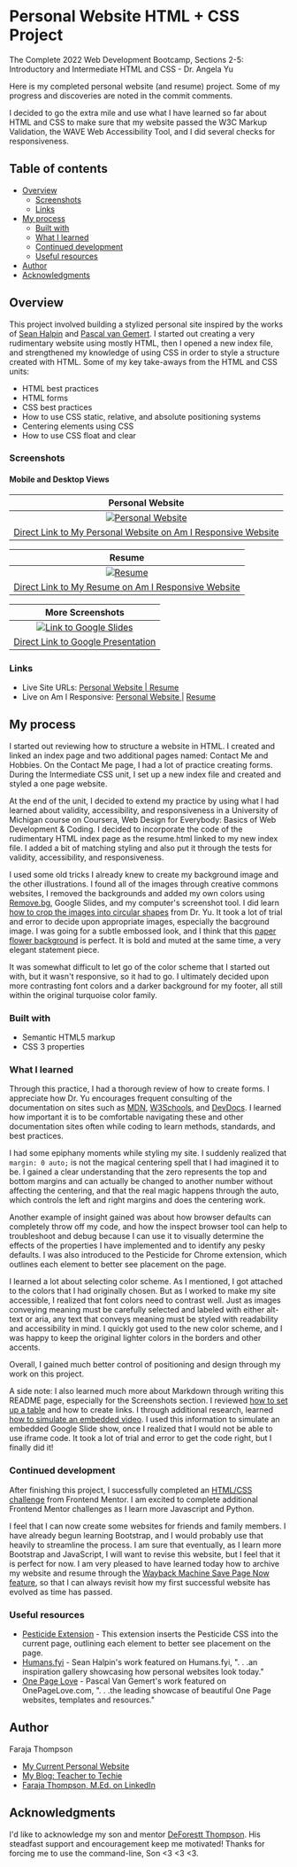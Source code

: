 # Personal Website HTML + CSS Project

The Complete 2022 Web Development Bootcamp, Sections 2-5: Introductory and Intermediate HTML and CSS - Dr. Angela Yu

Here is my completed personal website (and resume) project.  Some of my progress and discoveries are noted in the commit comments.

I decided to go the extra mile and use what I have learned so far about HTML and CSS to make sure that my website passed the W3C Markup Validation, the WAVE Web Accessibility Tool, and I did several checks for responsiveness.

## Table of contents

- [Overview](#overview)
  - [Screenshots](#screenshots)
  - [Links](#links)
- [My process](#my-process)
  - [Built with](#built-with)
  - [What I learned](#what-i-learned)
  - [Continued development](#continued-development)
  - [Useful resources](#useful-resources)
- [Author](#author)
- [Acknowledgments](#acknowledgments) 

## Overview

This project involved building a stylized personal site inspired by the works of [Sean Halpin](https://web.archive.org/web/20180819202235js_/http://seanhalpin.io/) and [Pascal van Gemert](http://www.pascalvangemert.nl/#/experiences).  I started out creating a very rudimentary website using mostly HTML, then I opened a new index file, and strengthened my knowledge of using CSS in order to style a structure created with HTML.  Some of my key take-aways from the HTML and CSS units:
- HTML best practices
- HTML forms
- CSS best practices
- How to use CSS static, relative, and absolute positioning systems
- Centering elements using CSS
- How to use CSS float and clear

### Screenshots
#### Mobile and Desktop Views

| <b>Personal Website</b> | 
|:--:|
| [![Personal Website](personal-website.png)](https://ui.dev/amiresponsive?url=https://web.archive.org/web/20220508014514/https://faraja17.github.io/my-website/) |
| [Direct Link to My Personal Website on Am I Responsive Website](https://ui.dev/amiresponsive?url=https://web.archive.org/web/20220508014514/https://faraja17.github.io/my-website/)|

| <b>Resume</b> | 
|:--:|
| [![Resume](resume.png)](https://ui.dev/amiresponsive?url=https://web.archive.org/web/20220508014819/https://faraja17.github.io/my-website/resume.html) |
| [Direct Link to My Resume on Am I Responsive Website](https://ui.dev/amiresponsive?url=https://web.archive.org/web/20220508014819/https://faraja17.github.io/my-website/resume.html)|

| <b>More Screenshots</b> | 
|:--:|
| [![Link to Google Slides](link-to-slides.png)](https://docs.google.com/presentation/d/e/2PACX-1vROkxVyUGrL-H86BwdRjp2-pR0OU4mqIA1PmLdf0vh8ypV4msyidQBM9mZgJLeFc7AsDSrrOJjhP8Oe/pub?start=false&loop=false&delayms=3000&slide=id.g1270c083a6c_0_146) |
| [Direct Link to Google Presentation](https://docs.google.com/presentation/d/e/2PACX-1vROkxVyUGrL-H86BwdRjp2-pR0OU4mqIA1PmLdf0vh8ypV4msyidQBM9mZgJLeFc7AsDSrrOJjhP8Oe/pub?start=false&loop=false&delayms=3000&slide=id.g1270c083a6c_0_146)|

### Links

- Live Site URLs: [Personal Website | ](https://web.archive.org/web/20220508014514/https://faraja17.github.io/my-website/)
                  [Resume](https://web.archive.org/web/20220508014819/https://faraja17.github.io/my-website/resume.html)
- Live on Am I Responsive: [Personal Website |](https://ui.dev/amiresponsive?url=https://web.archive.org/web/20220508014514/https://faraja17.github.io/my-website/)
                           [Resume](https://ui.dev/amiresponsive?url=https://web.archive.org/web/20220508014819/https://faraja17.github.io/my-website/resume.html)

## My process

I started out reviewing how to structure a website in HTML.  I created and linked an index page and two additional pages named: Contact Me and Hobbies.  On the Contact Me page, I had a lot of practice creating forms.  During the Intermediate CSS unit, I set up a new index file and created and styled a one page website.  

At the end of the unit, I decided to extend my practice by using what I had learned about validity, accessibility, and responsiveness in a University of Michigan course on Coursera, Web Design for Everybody: Basics of Web Development & Coding.  I decided to incorporate the code of the rudimentary HTML index page as the resume.html linked to my new index file.  I added a bit of matching styling and also put it through the tests for validity, accessibility, and responsiveness.

I used some old tricks I already knew to create my background image and the other illustrations.  I found all of the images through creative commons websites, I removed the backgrounds and added my own colors using [Remove.bg](https://remove.bg), Google Slides, and my computer's screenshot tool.  I did learn [how to crop the images into circular shapes](https://crop-circle.imageonline.co/) from Dr. Yu. It took a lot of trial and error to decide upon appropriate images, especially the bacground image.  I was going for a subtle embossed look, and I think that this [paper flower background](https://pixabay.com/illustrations/paper-flower-background-white-4794429/) is perfect.  It is bold and muted at the same time, a very elegant statement piece.  

It was somewhat difficult to let go of the color scheme that I started out with, but it wasn't responsive, so it had to go.  I ultimately decided upon more contrasting font colors and a darker background for my footer, all still within the original turquoise color family.


### Built with

- Semantic HTML5 markup
- CSS 3 properties

### What I learned

Through this practice, I had a thorough review of how to create forms.  I appreciate how Dr. Yu encourages frequent consulting of the documentation on sites such as [MDN](https://developer.mozilla.org/en-US/),  [W3Schools](https://www.w3schools.com/), and [DevDocs](https://devdocs.io/).  I learned how important it is to be comfortable navigating these and other documentation sites often while coding to learn methods, standards, and best practices.

I had some epiphany moments while styling my site.  I suddenly realized that `margin: 0 auto;` is not the magical centering spell that I had imagined it to be.  I gained a clear understanding that the zero represents the top and bottom margins and can actually be changed to another number without affecting the centering, and that the real magic happens through the auto, which controls the left and right margins and does the centering work.  

Another example of insight gained was about how browser defaults can completely throw off my code, and how the inspect browser tool can help to troubleshoot and debug because I can use it to visually determine the effects of the properties I have implemented and to identify any pesky defaults.  I was also introduced to the Pesticide for Chrome extension, which outlines each element to better see placement on the page.

I learned a lot about selecting color scheme.  As I mentioned, I got attached to the colors that I had originally chosen.  But as I worked to make my site accessible, I realized that font colors need to contrast well.  Just as images conveying meaning must be carefully selected and labeled with either alt-text or aria, any text that conveys meaning must be styled with readability and accessibility in mind.  I quickly got used to the new color scheme, and I was happy to keep the original lighter colors in the borders and other accents.

Overall, I gained much better control of positioning and design through my work on this project.

A side note: I also learned much more about Markdown through writing this README page, especially for the Screenshots section.  I reviewed [how to set up a table](https://towardsdev.com/3-ways-to-add-a-caption-to-an-image-using-markdown-f2ca30562be6) and how to create links.  I through additional research, learned [how to simulate an embedded video](https://github.com/martinsolent/video-iframe).  I used this information to simulate an embedded Google Slide show, once I realized that I would not be able to use iframe code. It took a lot of trial and error to get the code right, but I finally did it!


### Continued development

After finishing this project, I successfully completed an [HTML/CSS challenge](https://github.com/Faraja17/qr-challenge) from Frontend Mentor.  I am excited to complete additional Frontend Mentor challenges as I learn more Javascript and Python.

I feel that I can now create some websites for friends and family members.  I have already begun learning Bootstrap, and I would probably use that heavily to streamline the process.  I am sure that eventually, as I learn more Bootstrap and JavaScript, I will want to revise this website, but I feel that it is perfect for now.  I am very pleased to have learned today how to archive my website and resume through the [Wayback Machine Save Page Now feature](https://web.archive.org/), so that I can always revisit how my first successful website has evolved as time has passed.

### Useful resources

- [Pesticide Extension](https://chrome.google.com/webstore/detail/pesticide-for-chrome/bakpbgckdnepkmkeaiomhmfcnejndkbi/related) - This extension inserts the Pesticide CSS into the current page, outlining each element to better see placement on the page.
- [Humans.fyi](https://humans.fyi/u/seanhalpin.io) - Sean Halpin's work featured on Humans.fyi, ". . .an inspiration gallery showcasing how personal websites look today."
- [One Page Love](https://onepagelove.com/pascal-van-gemert) - Pascal Van Gemert's work featured on OnePageLove.com, ". . .the leading showcase of beautiful One Page websites, templates and resources."

## Author

Faraja Thompson
- [My Current Personal Website](https://faraja17.github.io/my-website/)
- [My Blog: Teacher to Techie](https://faraja17.github.io/)
- [Faraja Thompson, M.Ed. on LinkedIn](https://www.linkedin.com/in/faraja-thompson-m-ed-70885b8/)

## Acknowledgments

I'd like to acknowledge my son and mentor [DeForestt Thompson](https://github.com/DeForestt).  His steadfast support and encouragement keep me motivated!  Thanks for forcing me to use the command-line, Son <3 <3 <3.
